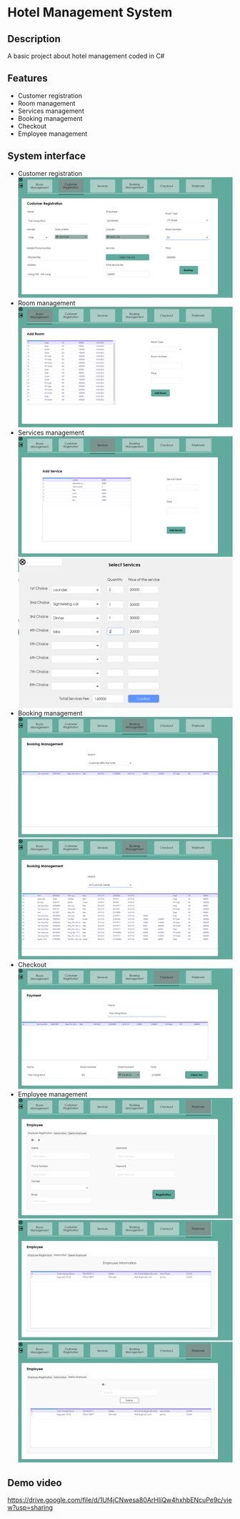 # Hotel Management System

## Description

A basic project about hotel management coded in C#

## Features

- Customer registration
- Room management
- Services management
- Booking management
- Checkout
- Employee management

## System interface

- Customer registration
  ![](./img/cusre.png)
- Room management
  ![](./img/room.png)
- Services management
  ![](./img/ser1.png)
  ![](./img/ser2.png)
- Booking management
  ![](./img/book.png)
  ![](<./img/book%20(2).png>)
- Checkout
  ![](./img/check.png)
- Employee management
  ![](./img/em1.png)
  ![](./img/em2.png)
  ![](./img/em3.png)

## Demo video

https://drive.google.com/file/d/1Uf4jCNwesa80ArHIiQw4hxhbENcuPe9c/view?usp=sharing
